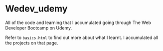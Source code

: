 # Wedev_udemy
All of the code and learning that I accumulated going through The Web Developer Bootcamp on Udemy.

Refer to <code>basics.html</code> to find out more about what I learnt. I accumulated all the projects on that page.
